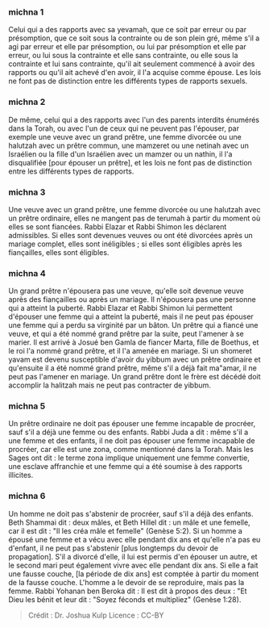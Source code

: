 
### michna 1
Celui qui a des rapports avec sa yevamah, que ce soit par erreur ou par présomption, que ce soit sous la contrainte ou de son plein gré, même s'il a agi par erreur et elle par présomption, ou lui par présomption et elle par erreur, ou lui sous la contrainte et elle sans contrainte, ou elle sous la contrainte et lui sans contrainte, qu'il ait seulement commencé à avoir des rapports ou qu'il ait achevé d'en avoir, il l'a acquise comme épouse. Les lois ne font pas de distinction entre les différents types de rapports sexuels.

### michna 2
De même, celui qui a des rapports avec l'un des parents interdits énumérés dans la Torah, ou avec l'un de ceux qui ne peuvent pas l'épouser, par exemple une veuve avec un grand prêtre, une femme divorcée ou une halutzah avec un prêtre commun, une mamzeret ou une netinah avec un Israélien ou la fille d'un Israélien avec un mamzer ou un nathin, il l'a disqualifiée [pour épouser un prêtre], et les lois ne font pas de distinction entre les différents types de rapports.

### michna 3
Une veuve avec un grand prêtre, une femme divorcée ou une halutzah avec un prêtre ordinaire, elles ne mangent pas de terumah à partir du moment où elles se sont fiancées. Rabbi Elazar et Rabbi Shimon les déclarent admissibles. Si elles sont devenues veuves ou ont été divorcées après un mariage complet, elles sont inéligibles ; si elles sont éligibles après les fiançailles, elles sont éligibles.

### michna 4
Un grand prêtre n'épousera pas une veuve, qu'elle soit devenue veuve après des fiançailles ou après un mariage. Il n'épousera pas une personne qui a atteint la puberté. Rabbi Elazar et Rabbi Shimon lui permettent d'épouser une femme qui a atteint la puberté, mais il ne peut pas épouser une femme qui a perdu sa virginité par un bâton. Un prêtre qui a fiancé une veuve, et qui a été nommé grand prêtre par la suite, peut l'amener à se marier. Il est arrivé à Josué ben Gamla de fiancer Marta, fille de Boethus, et le roi l'a nommé grand prêtre, et il l'a amenée en mariage. Si un shomeret yavam est devenu susceptible d'avoir du yibbum avec un prêtre ordinaire et qu'ensuite il a été nommé grand prêtre, même s'il a déjà fait ma"amar, il ne peut pas l'amener en mariage. Un grand prêtre dont le frère est décédé doit accomplir la halitzah mais ne peut pas contracter de yibbum.

### michna 5
Un prêtre ordinaire ne doit pas épouser une femme incapable de procréer, sauf s'il a déjà une femme ou des enfants. Rabbi Juda a dit : même s'il a une femme et des enfants, il ne doit pas épouser une femme incapable de procréer, car elle est une zona, comme mentionné dans la Torah. Mais les Sages ont dit : le terme zona implique uniquement une femme convertie, une esclave affranchie et une femme qui a été soumise à des rapports illicites.

### michna 6
Un homme ne doit pas s'abstenir de procréer, sauf s'il a déjà des enfants. Beth Shammai dit : deux mâles, et Beth Hillel dit : un mâle et une femelle, car il est dit : "Il les créa mâle et femelle" (Genèse 5:2). Si un homme a épousé une femme et a vécu avec elle pendant dix ans et qu'elle n'a pas eu d'enfant, il ne peut pas s'abstenir [plus longtemps du devoir de propagation]. S'il a divorcé d'elle, il lui est permis d'en épouser un autre, et le second mari peut également vivre avec elle pendant dix ans. Si elle a fait une fausse couche, [la période de dix ans] est comptée à partir du moment de la fausse couche. L'homme a le devoir de se reproduire, mais pas la femme. Rabbi Yohanan ben Beroka dit : Il est dit à propos des deux : "Et Dieu les bénit et leur dit : "Soyez féconds et multipliez" (Genèse 1:28).

>Crédit : Dr. Joshua Kulp
>Licence : CC-BY